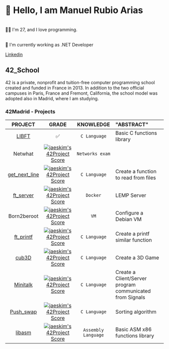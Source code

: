 
# 👋 Hello, I am Manuel Rubio Arias</br>

</br>
👨‍💻 I'm 27, and I love programming.</br>

</br>

🚀 I'm currently working as .NET Developer

[Linkedin](http://www.linkedin.com/in/manuelrubioarias)



## 42_School </br>

42 is a private, nonprofit and tuition-free computer programming school created and funded in France in 2013. In addition to the two official campuses in Paris, France and Fremont, California, the school model was adopted also in Madrid, where I am studying.</br>

### 42Madrid - Projects </br>

|PROJECT|GRADE|KNOWLEDGE|"ABSTRACT"|
|:---:|:--------------------------------------------------------------------------------------------------------------------------:|:-------:|:--|
|[LIBFT](https://github.com/mrubio7/42_libft)|✅|`C Language`|Basic C functions library|
|Netwhat|[![jaeskim's 42Project Score](https://badge42.herokuapp.com/api/project/mrubio/netwhat)](https://github.com/JaeSeoKim/badge42)|`Networks exam`||
|[get_next_line](https://github.com/mrubio7/42_get_next_line)|[![jaeskim's 42Project Score](https://badge42.herokuapp.com/api/project/mrubio/get_next_line)](https://github.com/JaeSeoKim/badge42)|`C Language`|Create a function to read from files|
|[ft_server](https://github.com/mrubio7/42_server) |[![jaeskim's 42Project Score](https://badge42.herokuapp.com/api/project/mrubio/ft_server)](https://github.com/JaeSeoKim/badge42)|`Docker`|LEMP Server|
|Born2beroot|[![jaeskim's 42Project Score](https://badge42.herokuapp.com/api/project/mrubio/Born2beroot)](https://github.com/JaeSeoKim/badge42)|`VM`|Configure a Debian VM|
|[ft_printf](https://github.com/mrubio7/42_printf)|[![jaeskim's 42Project Score](https://badge42.herokuapp.com/api/project/mrubio/ft_printf)](https://github.com/JaeSeoKim/badge42)|`C Language`|Create a printf similar function|
|[cub3D](https://github.com/mrubio7/42_cub3D)|[![jaeskim's 42Project Score](https://badge42.herokuapp.com/api/project/mrubio/cub3d)](https://github.com/JaeSeoKim/badge42)|`C Language`|Create a 3D Game|
|[Minitalk](https://github.com/mrubio7/42_minitalk)|[![jaeskim's 42Project Score](https://badge42.herokuapp.com/api/project/mrubio/minitalk)](https://github.com/JaeSeoKim/badge42)|`C Language`|Create a Client/Server program communicated from Signals|
|[Push_swap](https://github.com/mrubio7/42_pushswap)|[![jaeskim's 42Project Score](https://badge42.herokuapp.com/api/project/mrubio/push_swap)](https://github.com/JaeSeoKim/badge42)|`C Language`|Sorting algorithm|
|[libasm](https://github.com/mrubio7/42_libasm)|[![jaeskim's 42Project Score](https://badge42.herokuapp.com/api/project/mrubio/libasm)](https://github.com/JaeSeoKim/badge42)|`Assembly Language`|Basic ASM x86 functions library|


